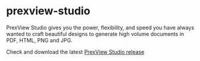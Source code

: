 # prexview-studio

PrexView Studio gives you the power, flexibility, and speed you have always wanted to craft beautiful designs to generate high volume documents in PDF, HTML, PNG and JPG.

Check and download the latest [PrexView Studio release](https://github.com/prexview/prexview-studio/releases/latest)

